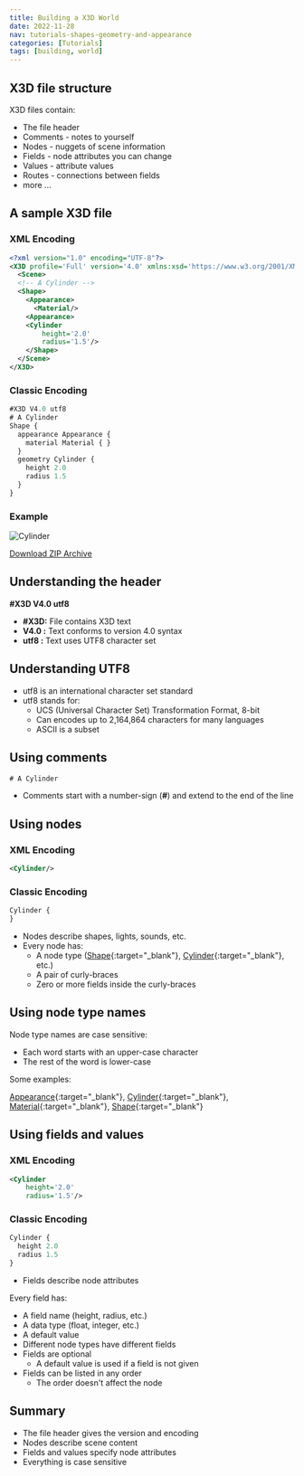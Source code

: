 ```yaml
---
title: Building a X3D World
date: 2022-11-28
nav: tutorials-shapes-geometry-and-appearance
categories: [Tutorials]
tags: [building, world]
---
```

## X3D file structure

X3D files contain:

- The file header
- Comments - notes to yourself
- Nodes - nuggets of scene information
- Fields - node attributes you can change
- Values - attribute values
- Routes - connections between fields
- more ...

## A sample X3D file

### XML Encoding

```xml
<?xml version="1.0" encoding="UTF-8"?>
<X3D profile='Full' version='4.0' xmlns:xsd='https://www.w3.org/2001/XMLSchema-instance' xsd:noNamespaceSchemaLocation='https://www.web3d.org/specifications/x3d-4.0.xsd'>
  <Scene>
  <!-- A Cylinder -->
  <Shape>
    <Appearance>
      <Material/>
    <Appearance>
    <Cylinder
        height='2.0'
        radius='1.5'/>
    </Shape>
  </Scene>
</X3D>
```

### Classic Encoding

```js
#X3D V4.0 utf8
# A Cylinder
Shape {
  appearance Appearance {
    material Material { }
  }
  geometry Cylinder {
    height 2.0
    radius 1.5
  }
}
```

### Example

<x3d-canvas src="https://create3000.github.io/media/tutorials/scenes/cylinder1/cylinder1.x3dv">
  <img src="https://create3000.github.io/media/tutorials/scenes/cylinder1/screenshot.png" alt="Cylinder"/>
</x3d-canvas>

[Download ZIP Archive](https://create3000.github.io/media/tutorials/scenes/cylinder1/cylinder1.zip)

## Understanding the header

**\#X3D V4.0 utf8**

- **\#X3D:** File contains X3D text
- **V4.0 :** Text conforms to version 4.0 syntax
- **utf8 :** Text uses UTF8 character set

## Understanding UTF8

- utf8 is an international character set standard
- utf8 stands for:
  - UCS (Universal Character Set) Transformation Format, 8-bit
  - Can encodes up to 2,164,864 characters for many languages
  - ASCII is a subset

## Using comments

```js
# A Cylinder
```

- Comments start with a number-sign (**\#**) and extend to the end of the line

## Using nodes

### XML Encoding

```xml
<Cylinder/>
```

### Classic Encoding

```js
Cylinder {
}
```

- Nodes describe shapes, lights, sounds, etc.
- Every node has:
  - A node type ([Shape](https://www.web3d.org/documents/specifications/19775-1/V4.0/Part01/components/shape.html#Shape){:target="_blank"}, [Cylinder](https://www.web3d.org/documents/specifications/19775-1/V4.0/Part01/components/geometry3D.html#Cylinder){:target="_blank"}, etc.)
  - A pair of curly-braces
  - Zero or more fields inside the curly-braces

## Using node type names

Node type names are case sensitive:

- Each word starts with an upper-case character
- The rest of the word is lower-case

Some examples:

[Appearance](https://www.web3d.org/documents/specifications/19775-1/V4.0/Part01/components/shape.html#Appearance){:target="_blank"}, [Cylinder](https://www.web3d.org/documents/specifications/19775-1/V4.0/Part01/components/geometry3D.html#Cylinder){:target="_blank"}, [Material](https://www.web3d.org/documents/specifications/19775-1/V4.0/Part01/components/shape.html#Material){:target="_blank"}, [Shape](https://www.web3d.org/documents/specifications/19775-1/V4.0/Part01/components/shape.html#Shape){:target="_blank"}

## Using fields and values

### XML Encoding

```xml
<Cylinder
    height='2.0'
    radius='1.5'/>
```

### Classic Encoding

```js
Cylinder {
  height 2.0
  radius 1.5
}
```

- Fields describe node attributes

Every field has:

- A field name (height, radius, etc.)
- A data type (float, integer, etc.)
- A default value
- Different node types have different fields
- Fields are optional
  - A default value is used if a field is not given
- Fields can be listed in any order
  - The order doesn't affect the node

## Summary

- The file header gives the version and encoding
- Nodes describe scene content
- Fields and values specify node attributes
- Everything is case sensitive
